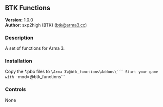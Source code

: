 BTK Functions
--------------
**Version:** 1.0.0  
**Author:** sxp2high (BTK) (btk@arma3.cc)


### Description ###
A set of functions for Arma 3.


### Installation ###
Copy the *.pbo files to ```\Arma 3\@btk_functions\Addons\´´´
Start your game with ```-mod=@btk_functions´´´


### Controls ###
None